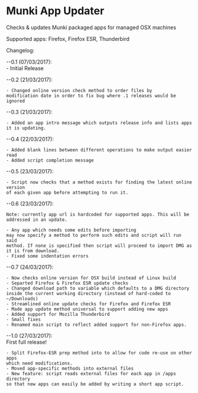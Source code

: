 # Munki App Updater
Checks &amp; updates Munki packaged apps for managed OSX machines

Supported apps: Firefox, Firefox ESR, Thunderbird

Changelog:

--0.1 (07/03/2017):  
	- Initial Release

--0.2 (21/03/2017):  

	- Changed online version check method to order files by
	modification date in order to fix bug where .1 releases would be ignored

--0.3 (21/03/2017):  

	- Added an app intro message which outputs release info and lists apps it is updating.

--0.4 (22/03/2017):  

	- Added blank lines between different operations to make output easier read  
	- Added script completion message

--0.5 (23/03/2017):  

	- Script now checks that a method exists for finding the latest online version 
	of each given app before attempting to run it.

--0.6 (23/03/2017):  

	Note: currently app url is hardcoded for supported apps. This will be addressed in an update.  

	- Any app which needs some edits before importing
	may now specify a method to perform such edits and script will run said
	method. If none is specified then script will proceed to import DMG as
	it is from download.  
	- Fixed some indentation errors

--0.7 (24/03/2017):  

	- Now checks online version for OSX build instead of Linux build  
	- Separted Firefox & Firefox ESR update checks  
	- Changed download path to variable which defaults to a DMG directory
	inside the current working directory (instead of hard-coded to ~/Downloads)  
	- Streamlined online update checks for Firefox and Firefox ESR  
	- Made app update method universal to support adding new apps  
	- Added support for Mozilla Thunderbird  
	- Small fixes  
	- Renamed main script to reflect added support for non-Firefox apps.

--1.0 (27/03/2017):  
	First full release!

	- Split Firefox-ESR prep method into to allow for code re-use on other apps 
	which need modifications.
	- Moved app-specific methods into external files
	- New feature: script reads external files for each app in /apps directory
	so that new apps can easily be added by writing a short app script.
